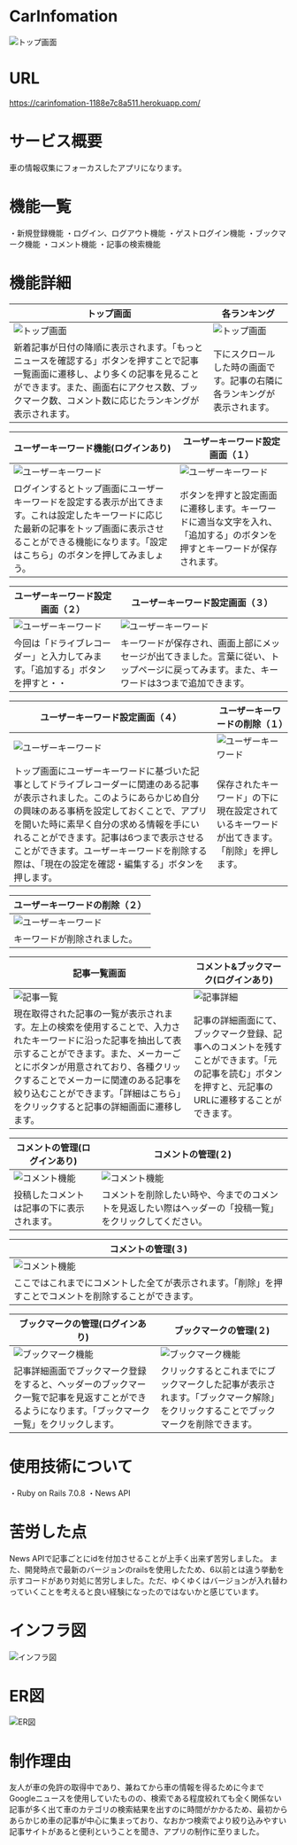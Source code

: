 # CarInfomation
![トップ画面](public/images/top_info.png)
# URL
https://carinfomation-1188e7c8a511.herokuapp.com/
# サービス概要
車の情報収集にフォーカスしたアプリになります。
# 機能一覧
・新規登録機能
・ログイン、ログアウト機能
・ゲストログイン機能
・ブックマーク機能
・コメント機能
・記事の検索機能
# 機能詳細
| トップ画面 | 各ランキング |
| ---- | ---- |
| ![トップ画面](public/images/top_info.png) | ![トップ画面](public/images/topmenu.png) |
| 新着記事が日付の降順に表示されます。「もっとニュースを確認する」ボタンを押すことで記事一覧画面に遷移し、より多くの記事を見ることができます。また、画面右にアクセス数、ブックマーク数、コメント数に応じたランキングが表示されます。 | 下にスクロールした時の画面です。記事の右隣に各ランキングが表示されます。|

| ユーザーキーワード機能(ログインあり) | ユーザーキーワード設定画面（１） |
| ---- | ---- |
| ![ユーザーキーワード](public/images/userword1.png) | ![ユーザーキーワード](public/images/userword2.png) |
| ログインするとトップ画面にユーザーキーワードを設定する表示が出てきます。これは設定したキーワードに応じた最新の記事をトップ画面に表示させることができる機能になります。「設定はこちら」のボタンを押してみましょう。 | ボタンを押すと設定画面に遷移します。キーワードに適当な文字を入れ、「追加する」のボタンを押すとキーワードが保存されます。 |

| ユーザーキーワード設定画面（２）| ユーザーキーワード設定画面（３） |
| ---- | ---- |
| ![ユーザーキーワード](public/images/userword3.png) | ![ユーザーキーワード](public/images/userword4.png) |
| 今回は「ドライブレコーダー」と入力してみます。「追加する」ボタンを押すと・・ | キーワードが保存され、画面上部にメッセージが出てきました。言葉に従い、トップページに戻ってみます。また、キーワードは3つまで追加できます。 |

| ユーザーキーワード設定画面（４）| ユーザーキーワードの削除（１） |
| ---- | ---- |
| ![ユーザーキーワード](public/images/userword5.png) | ![ユーザーキーワード](public/images/deleteword.png) |
| トップ画面にユーザーキーワードに基づいた記事としてドライブレコーダーに関連のある記事が表示されました。このようにあらかじめ自分の興味のある事柄を設定しておくことで、アプリを開いた時に素早く自分の求める情報を手にいれることができます。記事は6つまで表示させることができます。ユーザーキーワードを削除する際は、「現在の設定を確認・編集する」ボタンを押します。 | 保存されたキーワード」の下に現在設定されているキーワードが出てきます。「削除」を押します。  |

| ユーザーキーワードの削除（２）|
| ---- | 
| ![ユーザーキーワード](public/images/deleteword2.png) | 
| キーワードが削除されました。 | 

| 記事一覧画面 | コメント&ブックマーク(ログインあり) |
| ---- | ---- |
| ![記事一覧](public/images/article_index.png) | ![記事詳細](public/images/article_show.png) |
| 現在取得された記事の一覧が表示されます。左上の検索を使用することで、入力されたキーワードに沿った記事を抽出して表示することができます。また、メーカーごとにボタンが用意されており、各種クリックすることでメーカーに関連のある記事を絞り込むことができます。「詳細はこちら」をクリックすると記事の詳細画面に遷移します。 | 記事の詳細画面にて、ブックマーク登録、記事へのコメントを残すことができます。「元の記事を読む」ボタンを押すと、元記事のURLに遷移することができます。 |

| コメントの管理(ログインあり) | コメントの管理(２) |
| ---- | ---- |
| ![コメント機能](public/images/comment1.png) | ![コメント機能](public/images/hedder.png) |
| 投稿したコメントは記事の下に表示されます。 | コメントを削除したい時や、今までのコメントを見返したい際はヘッダーの「投稿一覧」をクリックしてください。 |

| コメントの管理(３) |
| ---- | 
| ![コメント機能](public/images/comment2.png) | 
| ここではこれまでにコメントした全てが表示されます。「削除」を押すことでコメントを削除することができます。 |

| ブックマークの管理(ログインあり) | ブックマークの管理(２) |
| ---- | ---- | 
| ![ブックマーク機能](public/images/header.png) | ![ブックマーク機能](public/images/bookmark.png)  |
| 記事詳細画面でブックマーク登録をすると、ヘッダーのブックマーク一覧で記事を見返すことができるようになります。「ブックマーク一覧」をクリックします。 | クリックするとこれまでにブックマークした記事が表示されます。「ブックマーク解除」をクリックすることでブックマークを削除できます。 |

# 使用技術について
・Ruby on Rails 7.0.8
・News API

# 苦労した点
News APIで記事ごとにidを付加させることが上手く出来ず苦労しました。
また、開発時点で最新のバージョンのrailsを使用したため、6以前とは違う挙動を示すコードがあり対処に苦労しました。ただ、ゆくゆくはバージョンが入れ替わっていくことを考えると良い経験になったのではないかと感じています。

# インフラ図
![インフラ図](public/images/infrastructure.png)

# ER図
![ER図](public/images/Fix_ER.png)

# 制作理由
友人が車の免許の取得中であり、兼ねてから車の情報を得るために今までGoogleニュースを使用していたものの、検索である程度絞れても全く関係ない記事が多く出て車のカテゴリの検索結果を出すのに時間がかかるため、最初からあらかじめ車の記事が中心に集まっており、なおかつ検索でより絞り込みやすい記事サイトがあると便利ということを聞き、アプリの制作に至りました。
